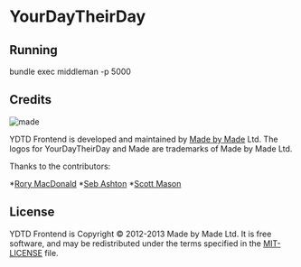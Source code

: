 # YourDayTheirDay

Running
-------
bundle exec middleman -p 5000


Credits
-------

![made](https://s3-eu-west-1.amazonaws.com/made-assets/googleapps/google-apps.png)

YDTD Frontend is developed and maintained by [Made by Made](http://www.madebymade.co.uk) Ltd. The logos for YourDayTheirDay and Made are trademarks of Made by Made Ltd.

Thanks to the contributors:

*[Rory MacDonald](https://github.com/RoryMacDonald)
*[Seb Ashton](https://github.com/SebAshton)
*[Scott Mason](https://github.com/sowasred2012)

License
-------

YDTD Frontend is Copyright © 2012-2013 Made by Made Ltd. It is free software, and may be
redistributed under the terms specified in the [MIT-LICENSE](https://github.com/madebymade/ydtd-frontend/blob/master/LICENSE) file.
